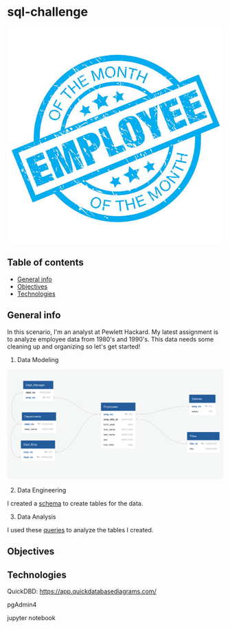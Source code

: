 # sql-challenge

![alt text](Images/employee_stamp.jpg)

## Table of contents
* [General info](#general-info)
* [Objectives](#objectives)
* [Technologies](#technologies)

## General info

In this scenario, I'm an analyst at Pewlett Hackard.  My latest assignment is to analyze employee data from 1980's and 1990's.  This data needs some cleaning up and organizing so let's get started!
	
1) Data Modeling

![alt text](ERD_employees.png)

2) Data Engineering

I created a [schema](schema_empl.sql) to create tables for the data.

3) Data Analysis

I used these [queries](query_analysis.sql) to analyze the tables I created.




## Objectives

## Technologies

QuickDBD: https://app.quickdatabasediagrams.com/

pgAdmin4

jupyter notebook
